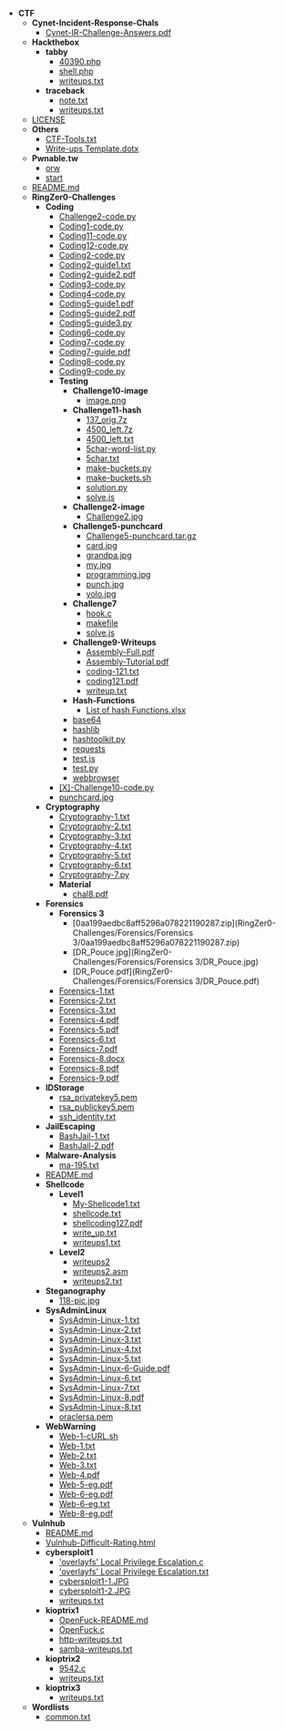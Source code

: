 - __CTF__
   - __Cynet\-Incident\-Response\-Chals__
     - [Cynet\-IR\-Challenge\-Answers.pdf](Cynet-Incident-Response-Chals/Cynet-IR-Challenge-Answers.pdf)
   - __Hackthebox__
     - __tabby__
       - [40390.php](Hackthebox/tabby/40390.php)
       - [shell.php](Hackthebox/tabby/shell.php)
       - [writeups.txt](Hackthebox/tabby/writeups.txt)
     - __traceback__
       - [note.txt](Hackthebox/traceback/note.txt)
       - [writeups.txt](Hackthebox/traceback/writeups.txt)
   - [LICENSE](LICENSE)
   - __Others__
     - [CTF\-Tools.txt](Others/CTF-Tools.txt)
     - [Write\-ups Template.dotx](Others/Write-ups%20Template.dotx)
   - __Pwnable.tw__
     - [orw](Pwnable.tw/orw)
     - [start](Pwnable.tw/start)
   - [README.md](README.md)
   - __RingZer0\-Challenges__
     - __Coding__
       - [Challenge2\-code.py](RingZer0-Challenges/Coding/Challenge2-code.py)
       - [Coding1\-code.py](RingZer0-Challenges/Coding/Coding1-code.py)
       - [Coding11\-code.py](RingZer0-Challenges/Coding/Coding11-code.py)
       - [Coding12\-code.py](RingZer0-Challenges/Coding/Coding12-code.py)
       - [Coding2\-code.py](RingZer0-Challenges/Coding/Coding2-code.py)
       - [Coding2\-guide1.txt](RingZer0-Challenges/Coding/Coding2-guide1.txt)
       - [Coding2\-guide2.pdf](RingZer0-Challenges/Coding/Coding2-guide2.pdf)
       - [Coding3\-code.py](RingZer0-Challenges/Coding/Coding3-code.py)
       - [Coding4\-code.py](RingZer0-Challenges/Coding/Coding4-code.py)
       - [Coding5\-guide1.pdf](RingZer0-Challenges/Coding/Coding5-guide1.pdf)
       - [Coding5\-guide2.pdf](RingZer0-Challenges/Coding/Coding5-guide2.pdf)
       - [Coding5\-guide3.py](RingZer0-Challenges/Coding/Coding5-guide3.py)
       - [Coding6\-code.py](RingZer0-Challenges/Coding/Coding6-code.py)
       - [Coding7\-code.py](RingZer0-Challenges/Coding/Coding7-code.py)
       - [Coding7\-guide.pdf](RingZer0-Challenges/Coding/Coding7-guide.pdf)
       - [Coding8\-code.py](RingZer0-Challenges/Coding/Coding8-code.py)
       - [Coding9\-code.py](RingZer0-Challenges/Coding/Coding9-code.py)
       - __Testing__
         - __Challenge10\-image__
           - [image.png](RingZer0-Challenges/Coding/Testing/Challenge10-image/image.png)
         - __Challenge11\-hash__
           - [137\_orig.7z](RingZer0-Challenges/Coding/Testing/Challenge11-hash/137_orig.7z)
           - [4500\_left.7z](RingZer0-Challenges/Coding/Testing/Challenge11-hash/4500_left.7z)
           - [4500\_left.txt](RingZer0-Challenges/Coding/Testing/Challenge11-hash/4500_left.txt)
           - [5char\-word\-list.py](RingZer0-Challenges/Coding/Testing/Challenge11-hash/5char-word-list.py)
           - [5char.txt](RingZer0-Challenges/Coding/Testing/Challenge11-hash/5char.txt)
           - [make\-buckets.py](RingZer0-Challenges/Coding/Testing/Challenge11-hash/make-buckets.py)
           - [make\-buckets.sh](RingZer0-Challenges/Coding/Testing/Challenge11-hash/make-buckets.sh)
           - [solution.py](RingZer0-Challenges/Coding/Testing/Challenge11-hash/solution.py)
           - [solve.js](RingZer0-Challenges/Coding/Testing/Challenge11-hash/solve.js)
         - __Challenge2\-image__
           - [Challenge2.jpg](RingZer0-Challenges/Coding/Testing/Challenge2-image/Challenge2.jpg)
         - __Challenge5\-punchcard__
           - [Challenge5\-punchcard.tar.gz](RingZer0-Challenges/Coding/Testing/Challenge5-punchcard/Challenge5-punchcard.tar.gz)
           - [card.jpg](RingZer0-Challenges/Coding/Testing/Challenge5-punchcard/card.jpg)
           - [grandpa.jpg](RingZer0-Challenges/Coding/Testing/Challenge5-punchcard/grandpa.jpg)
           - [my.jpg](RingZer0-Challenges/Coding/Testing/Challenge5-punchcard/my.jpg)
           - [programming.jpg](RingZer0-Challenges/Coding/Testing/Challenge5-punchcard/programming.jpg)
           - [punch.jpg](RingZer0-Challenges/Coding/Testing/Challenge5-punchcard/punch.jpg)
           - [yolo.jpg](RingZer0-Challenges/Coding/Testing/Challenge5-punchcard/yolo.jpg)
         - __Challenge7__
           - [hook.c](RingZer0-Challenges/Coding/Testing/Challenge7/hook.c)
           - [makefile](RingZer0-Challenges/Coding/Testing/Challenge7/makefile)
           - [solve.js](RingZer0-Challenges/Coding/Testing/Challenge7/solve.js)
         - __Challenge9\-Writeups__
           - [Assembly\-Full.pdf](RingZer0-Challenges/Coding/Testing/Challenge9-Writeups/Assembly-Full.pdf)
           - [Assembly\-Tutorial.pdf](RingZer0-Challenges/Coding/Testing/Challenge9-Writeups/Assembly-Tutorial.pdf)
           - [coding\-121.txt](RingZer0-Challenges/Coding/Testing/Challenge9-Writeups/coding-121.txt)
           - [coding121.pdf](RingZer0-Challenges/Coding/Testing/Challenge9-Writeups/coding121.pdf)
           - [writeup.txt](RingZer0-Challenges/Coding/Testing/Challenge9-Writeups/writeup.txt)
         - __Hash\-Functions__
           - [List of hash Functions.xlsx](RingZer0-Challenges/Coding/Testing/Hash-Functions/List%20of%20hash%20Functions.xlsx)
         - [base64](RingZer0-Challenges/Coding/Testing/base64)
         - [hashlib](RingZer0-Challenges/Coding/Testing/hashlib)
         - [hashtoolkit.py](RingZer0-Challenges/Coding/Testing/hashtoolkit.py)
         - [requests](RingZer0-Challenges/Coding/Testing/requests)
         - [test.js](RingZer0-Challenges/Coding/Testing/test.js)
         - [test.py](RingZer0-Challenges/Coding/Testing/test.py)
         - [webbrowser](RingZer0-Challenges/Coding/Testing/webbrowser)
       - [[X]\-Challenge10\-code.py](RingZer0-Challenges/Coding/%5BX%5D-Challenge10-code.py)
       - [punchcard.jpg](RingZer0-Challenges/Coding/punchcard.jpg)
     - __Cryptography__
       - [Cryptography\-1.txt](RingZer0-Challenges/Cryptography/Cryptography-1.txt)
       - [Cryptography\-2.txt](RingZer0-Challenges/Cryptography/Cryptography-2.txt)
       - [Cryptography\-3.txt](RingZer0-Challenges/Cryptography/Cryptography-3.txt)
       - [Cryptography\-4.txt](RingZer0-Challenges/Cryptography/Cryptography-4.txt)
       - [Cryptography\-5.txt](RingZer0-Challenges/Cryptography/Cryptography-5.txt)
       - [Cryptography\-6.txt](RingZer0-Challenges/Cryptography/Cryptography-6.txt)
       - [Cryptography\-7.py](RingZer0-Challenges/Cryptography/Cryptography-7.py)
       - __Material__
         - [chal8.pdf](RingZer0-Challenges/Cryptography/Material/chal8.pdf)
     - __Forensics__
       - __Forensics 3__
         - [0aa199aedbc8aff5296a078221190287.zip](RingZer0-Challenges/Forensics/Forensics 3/0aa199aedbc8aff5296a078221190287.zip)
         - [DR\_Pouce.jpg](RingZer0-Challenges/Forensics/Forensics 3/DR_Pouce.jpg)
         - [DR\_Pouce.pdf](RingZer0-Challenges/Forensics/Forensics 3/DR_Pouce.pdf)
       - [Forensics\-1.txt](RingZer0-Challenges/Forensics/Forensics-1.txt)
       - [Forensics\-2.txt](RingZer0-Challenges/Forensics/Forensics-2.txt)
       - [Forensics\-3.txt](RingZer0-Challenges/Forensics/Forensics-3.txt)
       - [Forensics\-4.pdf](RingZer0-Challenges/Forensics/Forensics-4.pdf)
       - [Forensics\-5.pdf](RingZer0-Challenges/Forensics/Forensics-5.pdf)
       - [Forensics\-6.txt](RingZer0-Challenges/Forensics/Forensics-6.txt)
       - [Forensics\-7.pdf](RingZer0-Challenges/Forensics/Forensics-7.pdf)
       - [Forensics\-8.docx](RingZer0-Challenges/Forensics/Forensics-8.docx)
       - [Forensics\-8.pdf](RingZer0-Challenges/Forensics/Forensics-8.pdf)
       - [Forensics\-9.pdf](RingZer0-Challenges/Forensics/Forensics-9.pdf)
     - __IDStorage__
       - [rsa\_privatekey5.pem](RingZer0-Challenges/IDStorage/rsa_privatekey5.pem)
       - [rsa\_publickey5.pem](RingZer0-Challenges/IDStorage/rsa_publickey5.pem)
       - [ssh\_identity.txt](RingZer0-Challenges/IDStorage/ssh_identity.txt)
     - __JailEscaping__
       - [BashJail\-1.txt](RingZer0-Challenges/JailEscaping/BashJail-1.txt)
       - [BashJail\-2.pdf](RingZer0-Challenges/JailEscaping/BashJail-2.pdf)
     - __Malware\-Analysis__
       - [ma\-195.txt](RingZer0-Challenges/Malware-Analysis/ma-195.txt)
     - [README.md](RingZer0-Challenges/README.md)
     - __Shellcode__
       - __Level1__
         - [My\-Shellcode1.txt](RingZer0-Challenges/Shellcode/Level1/My-Shellcode1.txt)
         - [shellcode.txt](RingZer0-Challenges/Shellcode/Level1/shellcode.txt)
         - [shellcoding127.pdf](RingZer0-Challenges/Shellcode/Level1/shellcoding127.pdf)
         - [write\_up.txt](RingZer0-Challenges/Shellcode/Level1/write_up.txt)
         - [writeups1.txt](RingZer0-Challenges/Shellcode/Level1/writeups1.txt)
       - __Level2__
         - [writeups2](RingZer0-Challenges/Shellcode/Level2/writeups2)
         - [writeups2.asm](RingZer0-Challenges/Shellcode/Level2/writeups2.asm)
         - [writeups2.txt](RingZer0-Challenges/Shellcode/Level2/writeups2.txt)
     - __Steganography__
       - [118\-pic.jpg](RingZer0-Challenges/Steganography/118-pic.jpg)
     - __SysAdminLinux__
       - [SysAdmin\-Linux\-1.txt](RingZer0-Challenges/SysAdminLinux/SysAdmin-Linux-1.txt)
       - [SysAdmin\-Linux\-2.txt](RingZer0-Challenges/SysAdminLinux/SysAdmin-Linux-2.txt)
       - [SysAdmin\-Linux\-3.txt](RingZer0-Challenges/SysAdminLinux/SysAdmin-Linux-3.txt)
       - [SysAdmin\-Linux\-4.txt](RingZer0-Challenges/SysAdminLinux/SysAdmin-Linux-4.txt)
       - [SysAdmin\-Linux\-5.txt](RingZer0-Challenges/SysAdminLinux/SysAdmin-Linux-5.txt)
       - [SysAdmin\-Linux\-6\-Guide.pdf](RingZer0-Challenges/SysAdminLinux/SysAdmin-Linux-6-Guide.pdf)
       - [SysAdmin\-Linux\-6.txt](RingZer0-Challenges/SysAdminLinux/SysAdmin-Linux-6.txt)
       - [SysAdmin\-Linux\-7.txt](RingZer0-Challenges/SysAdminLinux/SysAdmin-Linux-7.txt)
       - [SysAdmin\-Linux\-8.pdf](RingZer0-Challenges/SysAdminLinux/SysAdmin-Linux-8.pdf)
       - [SysAdmin\-Linux\-8.txt](RingZer0-Challenges/SysAdminLinux/SysAdmin-Linux-8.txt)
       - [oraclersa.pem](RingZer0-Challenges/SysAdminLinux/oraclersa.pem)
     - __WebWarning__
       - [Web\-1\-cURL.sh](RingZer0-Challenges/WebWarning/Web-1-cURL.sh)
       - [Web\-1.txt](RingZer0-Challenges/WebWarning/Web-1.txt)
       - [Web\-2.txt](RingZer0-Challenges/WebWarning/Web-2.txt)
       - [Web\-3.txt](RingZer0-Challenges/WebWarning/Web-3.txt)
       - [Web\-4.pdf](RingZer0-Challenges/WebWarning/Web-4.pdf)
       - [Web\-5\-eg.pdf](RingZer0-Challenges/WebWarning/Web-5-eg.pdf)
       - [Web\-6\-eg.pdf](RingZer0-Challenges/WebWarning/Web-6-eg.pdf)
       - [Web\-6\-eg.txt](RingZer0-Challenges/WebWarning/Web-6-eg.txt)
       - [Web\-8\-eg.pdf](RingZer0-Challenges/WebWarning/Web-8-eg.pdf)
   - __Vulnhub__
     - [README.md](Vulnhub/README.md)
     - [Vulnhub\-Difficult\-Rating.html](Vulnhub/Vulnhub-Difficult-Rating.html)
     - __cybersploit1__
       - ['overlayfs' Local Privilege Escalation.c](Vulnhub/cybersploit1/'overlayfs'%20Local%20Privilege%20Escalation.c)
       - ['overlayfs' Local Privilege Escalation.txt](Vulnhub/cybersploit1/'overlayfs'%20Local%20Privilege%20Escalation.txt)
       - [cybersploit1\-1.JPG](Vulnhub/cybersploit1/cybersploit1-1.JPG)
       - [cybersploit1\-2.JPG](Vulnhub/cybersploit1/cybersploit1-2.JPG)
       - [writeups.txt](Vulnhub/cybersploit1/writeups.txt)
     - __kioptrix1__
       - [OpenFuck\-README.md](Vulnhub/kioptrix1/OpenFuck-README.md)
       - [OpenFuck.c](Vulnhub/kioptrix1/OpenFuck.c)
       - [http\-writeups.txt](Vulnhub/kioptrix1/http-writeups.txt)
       - [samba\-writeups.txt](Vulnhub/kioptrix1/samba-writeups.txt)
     - __kioptrix2__
       - [9542.c](Vulnhub/kioptrix2/9542.c)
       - [writeups.txt](Vulnhub/kioptrix2/writeups.txt)
     - __kioptrix3__
       - [writeups.txt](Vulnhub/kioptrix3/writeups.txt)
   - __Wordlists__
     - [common.txt](Wordlists/common.txt)

